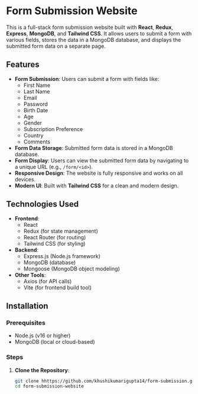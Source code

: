 # Form Submission Website

This is a full-stack form submission website built with **React**, **Redux**, **Express**, **MongoDB**, and **Tailwind CSS**. It allows users to submit a form with various fields, stores the data in a MongoDB database, and displays the submitted form data on a separate page.

## Features

- **Form Submission**: Users can submit a form with fields like:
  - First Name
  - Last Name
  - Email
  - Password
  - Birth Date
  - Age
  - Gender
  - Subscription Preference
  - Country
  - Comments
- **Form Data Storage**: Submitted form data is stored in a MongoDB database.
- **Form Display**: Users can view the submitted form data by navigating to a unique URL (e.g., `/form/<id>`).
- **Responsive Design**: The website is fully responsive and works on all devices.
- **Modern UI**: Built with **Tailwind CSS** for a clean and modern design.

## Technologies Used

- **Frontend**:
  - React
  - Redux (for state management)
  - React Router (for routing)
  - Tailwind CSS (for styling)
- **Backend**:
  - Express.js (Node.js framework)
  - MongoDB (database)
  - Mongoose (MongoDB object modeling)
- **Other Tools**:
  - Axios (for API calls)
  - Vite (for frontend build tool)

## Installation

### Prerequisites

- Node.js (v16 or higher)
- MongoDB (local or cloud-based)

### Steps

1. **Clone the Repository**:
   ```bash
   git clone hhttps://github.com/khushikumarigupta14/form-submission.git
   cd form-submission-website
